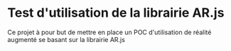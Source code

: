 # Test d'utilisation de la librairie AR.js


Ce projet à pour but de mettre en place un POC d'utilisation de réalité augmenté se basant sur la librairie AR.js
